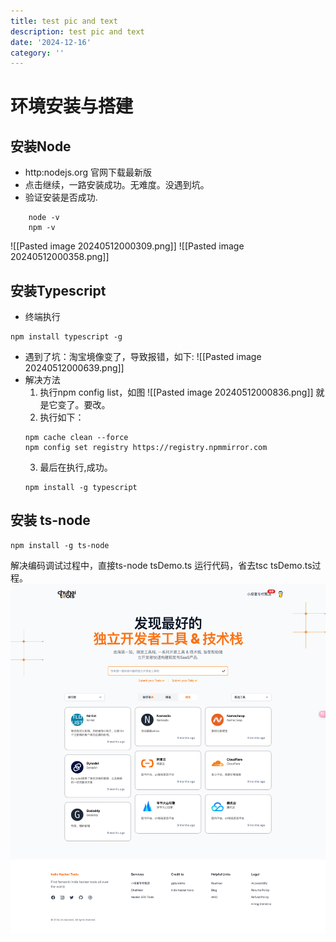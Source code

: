 ```yaml
---
title: test pic and text
description: test pic and text
date: '2024-12-16'
category: ''
---
```

# 环境安装与搭建
## 安装Node
- http:nodejs.org 官网下载最新版
- 点击继续，一路安装成功。无难度。没遇到坑。
- 验证安装是否成功.
```  
    node -v
    npm -v
```
![[Pasted image 20240512000309.png]]
![[Pasted image 20240512000358.png]]

## 安装Typescript

- 终端执行
```
npm install typescript -g
```
- 遇到了坑：淘宝境像变了，导致报错，如下:
![[Pasted image 20240512000639.png]]
- 解决方法
	1. 执行npm config list，如图
	![[Pasted image 20240512000836.png]]
	就是它变了。要改。
	2. 执行如下：
	```
	npm cache clean --force
	npm config set registry https://registry.npmmirror.com
	```
	3. 最后在执行,成功。
	```
	npm install -g typescript
	```
## 安装 ts-node
```
npm install -g ts-node
```
解决编码调试过程中，直接ts-node tsDemo.ts 运行代码，省去tsc tsDemo.ts过程。
![图片](https://raw.githubusercontent.com/DevDenny/ai-dev-navigater/main/uploads/images/1734313736563_3cvk7m.png)
